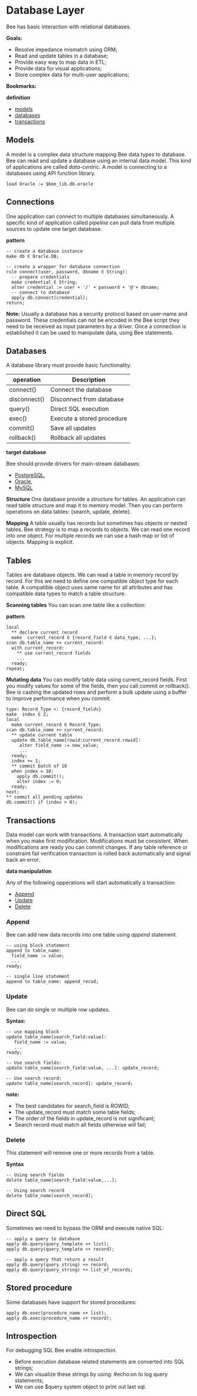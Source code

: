 # Database Layer

Bee has basic interaction with relational databases. 

**Goals:**

* Resolve impedance mismatch using ORM;
* Read and update tables in a database;
* Provide easy way to map data in ETL;
* Provide data for visual applications;
* Store complex data for multi-user applications;

**Bookmarks:**

**definition**
* [models](#models)
* [databases](#databases) 
* [transactions](#transactions)

## Models

A model is a complex data structure mapping Bee data types to database. Bee can read and update a database using an internal data model. This kind of applications are called _data-centric_. A model is connecting to a databases using API function library.

```
load Oracle := $bee_lib.db.oracle
```

## Connections

One application can connect to multiple databases simultaneously. A specific kind of application called _pipeline_ can pull data from multiple sources to update one target database. 

**pattern**
```
-- create a database instance
make db ∈ Oracle.DB;

-- create a wrapper for database connection
rule connect(user, password, dbname ∈ String):
  -- prepare credentials
  make credential ∈ String; 
  alter credential := user + '/' + password + '@'+ dbname;
  -- connect to database
  apply db.connect(credential); 
return;
```

**Note:**
Usually a database has a security protocol based on user-name and password. These credentials can not be encoded in the Bee script they need to be received as input parameters by a driver. Once a connection is established it can be used to manipulate data, using Bee statements.

## Databases

A database library must provide basic functionality:

| operation    | Description
|--------------|------------------------------
| connect()    | Connect the database
| disconnect() | Disconnect from database
| query()      | Direct SQL execution
| exec()       | Execute a stored procedure
| commit()     | Save all updates
| rollback()   | Rollback all updates

**target database**

Bee should provide drivers for main-stream databases:

* [PostgreSQL](http://www.postgresql.org/), 
* [Oracle](http://www.oracle.com/), 
* [MySQL](https://www.mysql.com/)

**Structure**
One database provide a structure for tables. An application can read table structure and map it to memory model. Then you can perform operations on data tables: {search, update, delete}. 

**Mapping**
A table usually has records but sometimes has objects or nested tables. Bee strategy is to map a records to objects. We can read one record into one object. For multiple records we can use a hash map or list of objects. Mapping is explicit. 

## Tables
Tables are database objects. We can read a table in memory record by record. For this we need to define one compatible object type for each table. A compatible object uses same name for all attributes and has compatible data types to match a table structure.

**Scanning tables**
You can scan one table like a collection:

**pattern**
```
local
  ** declare current record
  make  current_record ∈ {record_field ∈ data_type, ...};
scan db.table_name +> current_record:
  with current_record:
    ** use current_record fields
    ... 
  ready; 
repeat;
```

**Mutating data**
You can modify table data using current_record fields. First you modify values for some of the fields, then you call commit or rollback(). Bee is cashing the updated rows and perform a bulk update using a buffer to improve performance when you commit.

```
type: Record_Type <: {record_fields}
make  index ∈ Z;
local  
  make current_record ∈ Record_Type;
scan db.table_name +> current_record:
  ** update current table
  update db.table_name[rowid:current_record.rowid]:
     alter field_name := new_value;
     ...
  ready;
  index += 1;
  ** commit batch of 10
  when index = 10:
    apply db.commit();
    alter index := 0;
  ready;
next;
** commit all pending updates
db.commit() if (index > 0);

```

## Transactions
Data model can work with transactions. A transaction start automatically when you make first modification. Modifications must be consistent. When modifications are ready you can commit changes. If any table reference or constraint fail verification transaction is rolled back automatically and signal back an error.

**data manipulation**

Any of the following opperations will start automatically a transaction:

* [Append](#Append)
* [Update](#Update)
* [Delete](#Delete)

### Append

Bee can add new data records into one table using _append_ statement.

```
-- using block statement
append to table_name:
  field_name := value;
  ...
ready;  

-- single line statement
append to table_name: append_recod;
```

### Update

Bee can do single or multiple row updates.

**Syntax:**

```
-- use mapping block
update table_name[search_field:value]: 
   field_name := value;
   ...
ready;   

-- Use search fields: 
update table_name[search_field:value, ...]: update_record;

-- Use search record:
update table_name[search_record]: update_record;
```


**note:** 
* The best candidates for search_field is ROWID;
* The update_record must match some table fields;
* The order of the fields in update_record is not significant;
* Search record must match all fields otherwise will fail;

### Delete

This statement will remove one or more records from a table. 

**Syntax**

```
-- Using search fields
delete table_name[search_field:value,...];

-- Using search record
delete table_name[search_record];
```

## Direct SQL

Sometimes we need to bypass the ORM and execute native SQL:

```
-- apply a query to database
apply db.query(query_template <+ list);
apply db.query(query_template <+ record);

-- apply a query that return a result
apply db.query(query_string) +> record;
apply db.query(query_string) +> list_of_records;

```

## Stored procedure

Some databases have support for stored procedures:

```
apply db.exec(procedure_name <+ list); 
apply db.exec(procedure_name <+ record); 
```

## Introspection

For debugging SQL Bee enable introspection. 

* Before execution database related statements are converted into SQL strings; 
* We can visualize these strings by using: #echo:on to log query statements; 
* We can use $query system object to print out last sql. 
